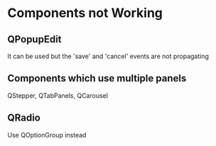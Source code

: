 # Components not Working 

## QPopupEdit

It can be used but the 'save' and 'cancel' events are not propagating

## Components which use multiple panels

QStepper, QTabPanels, QCarousel

## QRadio

Use QOptionGroup instead

